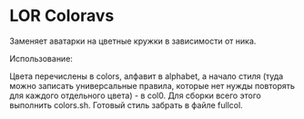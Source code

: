 LOR Coloravs
==============

Заменяет аватарки на цветные кружки в зависимости от ника.

Использование:

Цвета перечислены в colors, алфавит в alphabet, а начало стиля 
(туда можно записать универсальные правила, которые нет нужды повторять 
для каждого отдельного цвета) - в col0. Для сборки всего этого выполнить 
colors.sh. Готовый стиль забрать в файле fullcol.
